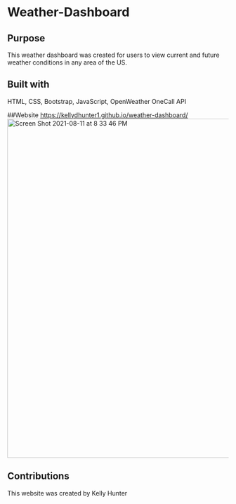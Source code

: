 # Weather-Dashboard
## Purpose
This weather dashboard was created for users to view current and future weather conditions in any area of the US. 

## Built with
HTML, CSS, Bootstrap, JavaScript, OpenWeather OneCall API

##Website
https://kellydhunter1.github.io/weather-dashboard/
<img width="773" alt="Screen Shot 2021-08-11 at 8 33 46 PM" src="https://user-images.githubusercontent.com/81445500/129121853-f9c86fff-4cfb-4843-8234-87b4bd99a11f.png">

## Contributions
This website was created by Kelly Hunter
